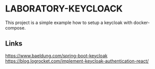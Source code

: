 # LABORATORY-KEYCLOACK

This project is a simple example how to setup a keycloak with docker-compose.

## Links

https://www.baeldung.com/spring-boot-keycloak
https://blog.logrocket.com/implement-keycloak-authentication-react/
